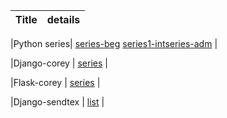 
Title |  details |
| :---:   | :-: |

|Python series| [series-beg](https://www.youtube.com/playlist?list=PL1A2CSdiySGJd0LJRRSwQZbPZaDP0q67j) [series1-int](youtube.com/playlist?list=PL1A2CSdiySGLPTXm0cTxlGYbReGqTcGRA)[series-adm](https://www.youtube.com/playlist?list=PL1A2CSdiySGIPxpSlgzsZiWDavYTAx61d) |

|Django-corey | [series](https://www.youtube.com/playlist?list=PL-osiE80TeTtoQCKZ03TU5fNfx2UY6U4p)  |

|Flask-corey | [series](https://www.youtube.com/playlist?list=PL-osiE80TeTs4UjLw5MM6OjgkjFeUxCYH) |

|Django-sendtex | [list](https://www.youtube.com/playlist?list=PLQVvvaa0QuDe9nqlirjacLkBYdgc2inh3) |
